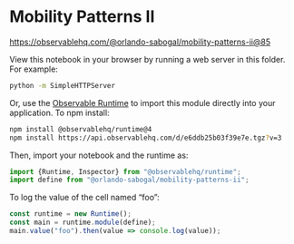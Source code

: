 # Mobility Patterns II

https://observablehq.com/@orlando-sabogal/mobility-patterns-ii@85

View this notebook in your browser by running a web server in this folder. For
example:

~~~sh
python -m SimpleHTTPServer
~~~

Or, use the [Observable Runtime](https://github.com/observablehq/runtime) to
import this module directly into your application. To npm install:

~~~sh
npm install @observablehq/runtime@4
npm install https://api.observablehq.com/d/e6ddb25b03f39e7e.tgz?v=3
~~~

Then, import your notebook and the runtime as:

~~~js
import {Runtime, Inspector} from "@observablehq/runtime";
import define from "@orlando-sabogal/mobility-patterns-ii";
~~~

To log the value of the cell named “foo”:

~~~js
const runtime = new Runtime();
const main = runtime.module(define);
main.value("foo").then(value => console.log(value));
~~~
